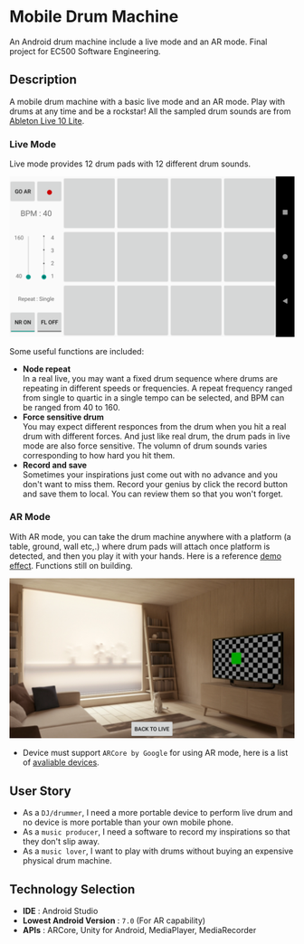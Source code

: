 # Mobile Drum Machine
An Android drum machine include a live mode and an AR mode. Final project for EC500 Software Engineering.
## Description
A mobile drum machine with a basic live mode and an AR mode. Play with drums at any time and be a rockstar! All the sampled drum sounds are from [Ableton Live 10 Lite](https://www.ableton.com/en/products/live-lite/). 
### Live Mode
Live mode provides 12 drum pads with 12 different drum sounds.   
   
![](https://github.com/ZeyuKeithFu/Drum500/blob/master/assets/live_mode.png)   
   
Some useful functions are included:
* **Node repeat**   
In a real live, you may want a fixed drum sequence where drums are repeating in different speeds or frequencies. A repeat frequency ranged from single to quartic in a single tempo can be selected, and BPM can be ranged from 40 to 160.
* **Force sensitive drum**   
You may expect different responces from the drum when you hit a real drum with different forces. And just like real drum, the drum pads in live mode are also force sensitive. The volumn of drum sounds varies corresponding to how hard you hit them.
* **Record and save**   
Sometimes your inspirations just come out with no advance and you don't want to miss them. Record your genius by click the record button and save them to local. You can review them so that you won't forget.   
   
   
### AR Mode
With AR mode, you can take the drum machine anywhere with a platform (a table, ground, wall etc,.) where drum pads will attach once platform is detected, and then you play it with your hands. Here is a reference [demo effect](https://www.youtube.com/watch?v=Zas5JCjQb40&feature=youtu.be). Functions still on building.   

![](https://github.com/ZeyuKeithFu/Drum500/blob/master/assets/AR_mode.png)

* Device must support ```ARCore by Google``` for using AR mode, here is a list of [avaliable devices](https://developers.google.com/ar/discover/supported-devices).   
   
## User Story
* As a ```DJ/drummer```, I need a more portable device to perform live drum and no device is more portable than your own mobile phone.
* As a ```music producer```, I need a software to record my inspirations so that they don't slip away.
* As a ```music lover```, I want to play with drums without buying an expensive physical drum machine.
   
## Technology Selection
* **IDE** : Android Studio
* **Lowest Android Version** : ```7.0``` (For AR capability)
* **APIs** : ARCore, Unity for Android, MediaPlayer, MediaRecorder
